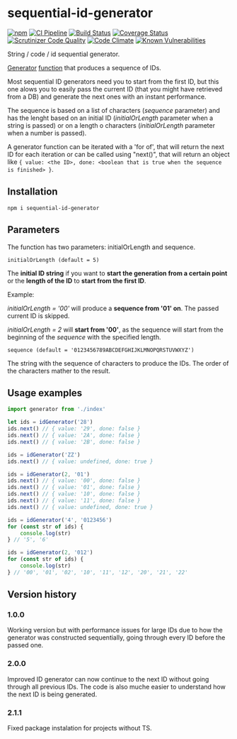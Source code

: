 # sequential-id-generator
[![npm](https://img.shields.io/npm/v/sequential-id-generator)](https://www.npmjs.com/package/sequential-id-generator)
[![CI Pipeline](https://github.com/russoedu/sequential-id-generator/actions/workflows/main.yml/badge.svg)](https://github.com/russoedu/sequential-id-generator/actions/workflows/main.yml)
[![Build Status](https://scrutinizer-ci.com/g/russoedu/sequential-id-generator/badges/build.png?b=main)](https://scrutinizer-ci.com/g/russoedu/sequential-id-generator/build-status/main)
[![Coverage Status](https://coveralls.io/repos/github/russoedu/sequential-id-generator/badge.svg?branch=ci)](https://coveralls.io/github/russoedu/sequential-id-generator?branch=ci)
[![Scrutinizer Code Quality](https://scrutinizer-ci.com/g/russoedu/sequential-id-generator/badges/quality-score.png?b=main)](https://scrutinizer-ci.com/g/russoedu/sequential-id-generator/?branch=main)
[![Code Climate](https://codeclimate.com/github/dwyl/esta/badges/gpa.svg)](https://codeclimate.com/github/russoedu/sequential-id-generator)
[![Known Vulnerabilities](https://snyk.io/test/npm/sequential-id-generator/2.0.2/badge.svg)](https://snyk.io/test/npm/sequential-id-generator/2.0.2)

String / code / id sequential generator.

[Generator](https://developer.mozilla.org/en-US/docs/Web/JavaScript/Reference/Global_Objects/Generator) [function](https://developer.mozilla.org/en-US/docs/Web/JavaScript/Reference/Statements/function*) that produces a sequence of IDs.

Most sequential ID generators need you to start from the first ID, but this one alows you to easily pass the current ID (that you might have retrieved from a DB) and generate the next ones with an instant performance.

The sequence is based on a list of characters (_sequence_ parameter) and has the lenght based on an initial ID (_initialOrLength_ parameter when a string is passed) or on a length o characters (_initialOrLength_ parameter when a number is passed).

A generator function can be iterated with a 'for of', that will return the next ID for each iteration or can be called using "next()", that will return an object like `{ value: <the ID>, done: <boolean that is true when the sequence is finished> }`.

## Installation

```
npm i sequential-id-generator
```

## Parameters
The function has two parameters: initialOrLength and sequence.

    initialOrLength (default = 5)

The __initial ID string__ if you want to __start the generation from a certain point__ or the __length of the ID__ to __start from the first ID__.

Example:

_initialOrLength = '00'_ will produce a __sequence from '01' on__. The passed current ID is skipped.

_initialOrLength = 2_ will __start from '00'__, as the sequence will start from the beginning of the _sequence_ with the specified length.

    sequence (default = '0123456789ABCDEFGHIJKLMNOPQRSTUVWXYZ')

The string with the sequence of characters to produce the IDs. The order of the characters mather to the result.

## Usage examples
```typescript
import generator from './index'

let ids = idGenerator('28')
ids.next() // { value: '29', done: false }
ids.next() // { value: '2A', done: false }
ids.next() // { value: '2B', done: false }

ids = idGenerator('ZZ')
ids.next() // { value: undefined, done: true }

ids = idGenerator(2, '01')
ids.next() // { value: '00', done: false }
ids.next() // { value: '01', done: false }
ids.next() // { value: '10', done: false }
ids.next() // { value: '11', done: false }
ids.next() // { value: undefined, done: true }

ids = idGenerator('4', '0123456')
for (const str of ids) {
    console.log(str)
} // '5', '6'

ids = idGenerator(2, '012')
for (const str of ids) {
    console.log(str)
} // '00', '01', '02', '10', '11', '12', '20', '21', '22'
```

## Version history

### 1.0.0
Working version but with performance issues for large IDs due to how the generator was constructed sequentially, going through every ID before the passed one.

### 2.0.0
Improved ID generator can now continue to the next ID without going through all previous IDs. The code is also muche easier to understand how the next ID is being generated.

### 2.1.1
Fixed package instalation for projects without TS.
